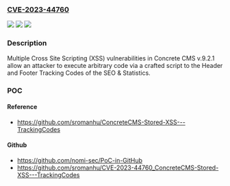 ### [CVE-2023-44760](https://cve.mitre.org/cgi-bin/cvename.cgi?name=CVE-2023-44760)
![](https://img.shields.io/static/v1?label=Product&message=n%2Fa&color=blue)
![](https://img.shields.io/static/v1?label=Version&message=n%2Fa&color=blue)
![](https://img.shields.io/static/v1?label=Vulnerability&message=n%2Fa&color=brighgreen)

### Description

Multiple Cross Site Scripting (XSS) vulnerabilities in Concrete CMS v.9.2.1 allow an attacker to execute arbitrary code via a crafted script to the Header and Footer Tracking Codes of the SEO & Statistics.

### POC

#### Reference
- https://github.com/sromanhu/ConcreteCMS-Stored-XSS---TrackingCodes

#### Github
- https://github.com/nomi-sec/PoC-in-GitHub
- https://github.com/sromanhu/CVE-2023-44760_ConcreteCMS-Stored-XSS---TrackingCodes

